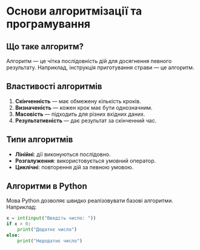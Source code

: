 # Основи алгоритмізації та програмування

## Що таке алгоритм?
Алгоритм — це чітка послідовність дій для досягнення певного результату. Наприклад, інструкція приготування страви — це алгоритм.

## Властивості алгоритмів
1. **Скінченність** — має обмежену кількість кроків.
2. **Визначеність** — кожен крок має бути однозначним.
3. **Масовість** — підходить для різних вхідних даних.
4. **Результативність** — дає результат за скінченний час.

## Типи алгоритмів
- **Лінійні**: дії виконуються послідовно.
- **Розгалуження**: використовується умовний оператор.
- **Циклічні**: повторення дій за певною умовою.

## Алгоритми в Python
Мова Python дозволяє швидко реалізовувати базові алгоритми. Наприклад:
```python
x = int(input("Введіть число: "))
if x > 0:
    print("Додатнє число")
else:
    print("Недодатнє число")
